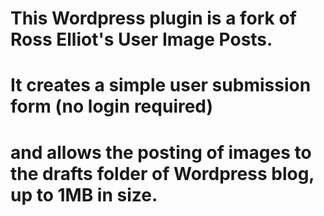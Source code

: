 # This Wordpress plugin is a fork of Ross Elliot's User Image Posts.
# It creates a simple user submission form (no login required) 
# and allows the posting of images to the drafts folder of Wordpress blog, up to 1MB in size.
